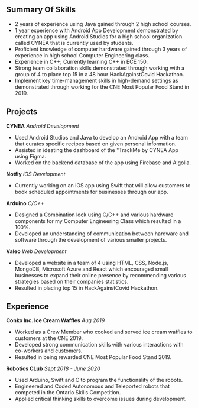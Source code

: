 ## Summary Of Skills

- 2 years of experience using Java gained through 2 high school courses.
- 1 year experience with Android App Development demonstrated by creating an app using Android Studios for a high school organization called CYNEA that is currently
used by students.
- Proficient knowledge of computer hardware gained through 3 years of experience in high school Computer Engineering class.
- Experience in C++; Currently learning C++ in ECE 150.
- Strong team collaboration skills demonstrated through working with a group of 4 to place top 15 in a 48 hour HackAgainstCovid Hackathon.
- Implement key time-management skills in high-demand settings as demonstrated through working for the CNE Most Popular Food Stand in 2019.

## Projects
**CYNEA**
_Android Development_
- Used Android Studios and Java to develop an Android App with a team that curates specific recipes based on given personal information.
- Assisted in ideating the dashboard of the "TrackMe by CYNEA App using Figma.
- Worked on the backend database of the app using Firebase and Algolia.

**Notfiy**
_iOS Development_
- Currently working on an iOS app using Swift that will allow customers to book scheduled appointments for businesses through our app.


**Arduino**
_C/C++_
- Designed a Combination lock using C/C++ and various hardware components for my Computer Engineering Class which resulted in a 100%.
- Developed an understanding of communication between hardware and software through the development of various smaller projects.

**Valeo**
_Web Development_
- Developed a website in a team of 4 using HTML, CSS, Node.js, MongoDB, Microsoft Azure and React which encouraged small businesses to expand their online presence
by recommending various strategies based on their companies statistics.
- Resulted in placing top 15 in HackAgainstCovid Hackathon.

## Experience

**Conko Inc. Ice Cream Waffles**
_Aug 2019_
- Worked as a Crew Member who cooked and served ice cream waffles to customers at the CNE 2019.
- Developed strong communication skills with various interactions with co-workers and customers.
- Resulted in being rewarded CNE Most Popular Food Stand 2019.

**Robotics CLub**
_Sept 2018 - June 2020_
- Used Arduino, Swift and C to program the functionality of the robots.
- Engineered and Coded Autonomous and Teleported robots that competed in the Ontario Skills Competition.
- Applied critical thinking skills to overcome issues during development.




<!-- ```markdown
Syntax highlighted code block

# Header 1
## Header 2
### Header 3

- Bulleted
- List

1. Numbered
2. List

**Bold** and _Italic_ and `Code` text

[Link](url) and ![Image](src)
```

For more details see [GitHub Flavored Markdown](https://guides.github.com/features/mastering-markdown/).

### Jekyll Themes

Your Pages site will use the layout and styles from the Jekyll theme you have selected in your [repository settings](https://github.com/BrianErlangga/brianerlangga.github.io/settings). The name of this theme is saved in the Jekyll `_config.yml` configuration file.

### Support or Contact

Having trouble with Pages? Check out our [documentation](https://docs.github.com/categories/github-pages-basics/) or [contact support](https://github.com/contact) and we’ll help you sort it out. -->
